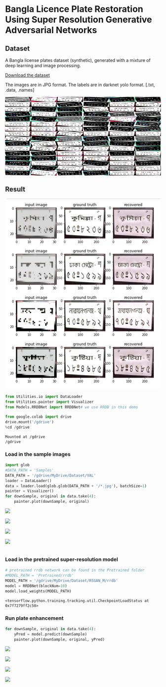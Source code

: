 # Bangla Licence Plate Restoration Using Super Resolution Generative Adversarial Networks
## Dataset

A Bangla license plates dataset (synthetic), generated with a mixture of deep learning and image processing.

[Download the dataset](https://github.com/zabir-nabil/bangla-synthetic-license-plates/)

The images are in JPG format. The labels are in darknet yolo format. [.txt, .data, .names]

![Samples](/Samples/dataset.jpg)


## Result

![Samples](/Samples/Capture2.png)

<div class="cell code" id="BNlclbC6yXne">

``` python
from Utilities.io import DataLoader
from Utilities.painter import Visualizer
from Models.RRDBNet import RRDBNet# we use RRDB in this demo
```

</div>

<div class="cell code" data-colab="{&quot;base_uri&quot;:&quot;https://localhost:8080/&quot;}" id="xnfLpU80iP5M" data-outputId="3bd78aa7-5054-4eef-d5f5-26fdb3901006">

``` python
from google.colab import drive
drive.mount('/gdrive')
%cd /gdrive
```

<div class="output stream stdout">

    Mounted at /gdrive
    /gdrive

</div>

</div>

<div class="cell markdown" id="nYZIRiBYyXnj">

### Load in the sample images

</div>

<div class="cell code" data-colab="{&quot;height&quot;:813,&quot;base_uri&quot;:&quot;https://localhost:8080/&quot;}" id="gcApcEuJyXnl" data-outputId="53c33cd2-5c7d-48ce-8a92-54141e22ddc5">

``` python
import glob
#DATA_PATH = 'Samples'
DATA_PATH = '/gdrive/MyDrive/Dataset/VAL'
loader = DataLoader()
data = loader.load(glob.glob(DATA_PATH + '/*.jpg'), batchSize=1)
painter = Visualizer()
for downSample, original in data.take(4):
    painter.plot(downSample, original)
```

<div class="output display_data">

![](f211e0a2aa6b0b2091ff89d6123d14bf1cf8dee5.png)

</div>

<div class="output display_data">

![](e3df91ee1ba52880406991cd7f64493ef499d6a3.png)

</div>

<div class="output display_data">

![](5770eb02c76b69651eccdcde83fc02aa9cb818ca.png)

</div>

<div class="output display_data">

![](30bf213a069cbb8587a49e6ea404acdfec0ab312.png)

</div>

</div>

<div class="cell code" id="VajnA9PA-CVs">

``` python
```

</div>

<div class="cell markdown" id="eSjo1W7JyXnn">

### Load in the pretrained super-resolution model

</div>

<div class="cell code" data-colab="{&quot;base_uri&quot;:&quot;https://localhost:8080/&quot;}" id="XmXtQ6WEyXnn" data-outputId="40404df6-74a9-4a80-af7f-4e3aa699e997">

``` python
# pretrained rrdb network can be found in the Pretrained folder
#MODEL_PATH = 'Pretrained/rrdb'
MODEL_PATH = '/gdrive/MyDrive/Dataset/RSGAN_M/rrdb'
model = RRDBNet(blockNum=10)
model.load_weights(MODEL_PATH)
```

<div class="output execute_result" data-execution_count="5">

    <tensorflow.python.training.tracking.util.CheckpointLoadStatus at 0x7f7279ff2c50>

</div>

</div>

<div class="cell markdown" id="czW31pYMyXno">

### Run plate enhancement

</div>

<div class="cell code" data-colab="{&quot;height&quot;:597,&quot;base_uri&quot;:&quot;https://localhost:8080/&quot;}" id="zHTBhifayXno" data-outputId="2898ee91-b6ef-47c1-ec53-2f939c137c81">

``` python
for downSample, original in data.take(4):
    yPred = model.predict(downSample)
    painter.plot(downSample, original, yPred)
```

<div class="output display_data">

![](d1743b66171afaeb9afa735090f8eb56f827e670.png)

</div>

<div class="output display_data">

![](0544983403ad2b4d685882874bc6483d407eead8.png)

</div>

<div class="output display_data">

![](286e3ea0b980921575e17713c5d9e10a62f0ee09.png)

</div>

<div class="output display_data">

![](59b39de234d445a662fe54c39dbb04666c52095b.png)

</div>

</div>

<div class="cell code" id="twd4LI1qyXnp">

``` python
```

</div>
